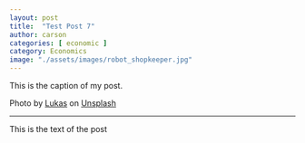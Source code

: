 ```yaml
---
layout: post
title:  "Test Post 7"
author: carson
categories: [ economic ]
category: Economics
image: "./assets/images/robot_shopkeeper.jpg"
---
```


This is the caption of my post.

Photo by [Lukas](https://unsplash.com/@hauntedeyes?utm_source=unsplash&utm_medium=referral&utm_content=creditCopyText) on [Unsplash](https://unsplash.com/s/photos/machine-learning?utm_source=unsplash&utm_medium=referral&utm_content=creditCopyText)

---

This is the text of the post

